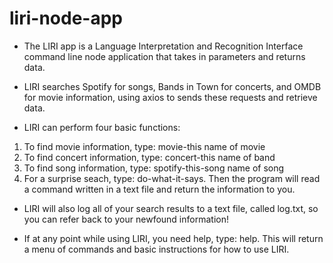 # liri-node-app

* The LIRI app is a Language Interpretation and Recognition Interface command line node application that takes in parameters and returns data.

* LIRI searches Spotify for songs, Bands in Town for concerts, and OMDB for movie information, using axios to sends these requests and retrieve data.

* LIRI can perform four basic functions:
1) To find movie information, type: movie-this name of movie
2) To find concert information, type: concert-this name of band
3) To find song information, type: spotify-this-song name of song
4) For a surprise seach, type: do-what-it-says. Then the program will read a command written in a text file and return the information to you.

* LIRI will also log all of your search results to a text file, called log.txt, so you can refer back to your newfound information!

* If at any point while using LIRI, you need help, type: help. This will return a menu of commands and basic instructions for how to use LIRI.